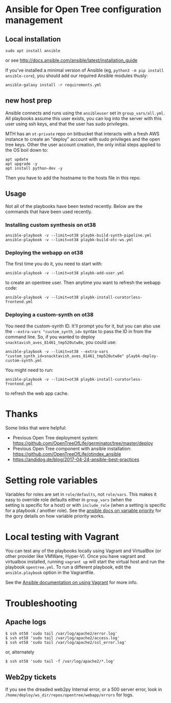 # Ansible for Open Tree configuration management

## Local installation

    sudo apt install ansible

or see http://docs.ansible.com/ansible/latest/installation_guide

If you've installed a minimal version of Ansible (eg, `python3 -m pip install
ansible-core`), you should add our required Ansible modules thusly:

    ansible-galaxy install -r requirements.yml


## new host prep

Ansible connects and runs using the `ansibleuser` set in
`group_vars/all.yml`. All playbooks assume this user exists, you can
log into the server with this user using ssh keys, and that the user has
sudo privileges.

MTH has an `ot-private` repo on bitbucket that interacts with a fresh AWS instance to create an
"deploy" account with sudo privileges and the open tree keys.
Other the user account creation, the only initial steps applied to the 
OS boil down to:

    apt update
    apt upgrade -y
    apt install python-dev -y

Then you have to add the hostname to the hosts file in this repo.

## Usage
Not all of the playbooks have been tested recently.
Below are the commands that have been used recently.

### Installing custom synthesis on ot38

    ansible-playbook -v --limit=ot38 playbk-build-synth-pipeline.yml
    ansible-playbook -v --limit=ot38 playbk-build-otc-ws.yml


### Deploying the webapp on ot38
The first time you do it, you need to start with:

    ansible-playbook -v --limit=ot38 playbk-add-user.yml
    
to create an opentree user. Then anytime you want to refresh the webapp code:

    ansible-playbook -v --limit=ot38 playbk-install-curatorless-frontend.yml


### Deploying a custom-synth on ot38

You need the custom-synth ID. It'll prompt you for it, but 
you can also use the `--extra-vars "custom_synth_id=` syntax to pass 
the ID in from the command line. So, if you wanted to deploy `snacktavish_aves_81461_tmp520utw8e`, you could use:

    ansible-playbook -v --limit=ot38 --extra-vars "custom_synth_id=snacktavish_aves_81461_tmp520utw8e" playbk-deploy-custom-synth.yml

You might need to run:

    ansible-playbook -v --limit=ot38 playbk-install-curatorless-frontend.yml

to refresh the web app cache.
# Thanks

Some links that were helpful:
  * Previous Open Tree deployment system:
    https://github.com/OpenTreeOfLife/germinator/tree/master/deploy
  * Previous Open Tree component with ansible installation:
    https://github.com/OpenTreeOfLife/otindex_ansible
  * https://andidog.de/blog/2017-04-24-ansible-best-practices

# Setting role variables

Variables for roles are set in `role/defaults`, not `role/vars`. This makes
it easy to override role defaults either in `group_vars` (when the   
setting is specific for a host) or with `include_role` (when a setting is
specific for a playbook / another role). See the
[ansible docs on variable priority](https://docs.ansible.com/ansible/latest/user_guide/playbooks_variables.html#variable-precedence-where-should-i-put-a-variable) for the gory details on how
variable priority works.

# Local testing with Vagrant

You can test any of the playbooks locally using Vagrant and VirtualBox (or other provider like VMWare, Hyper-V). Once you have vagrant and virtualbox installed, running `vagrant up` will start the virtual host and run the playbook `opentree.yml`. To run a different playbook, edit the `ansible.playbook` option in the Vagrantfile.

See the [Ansible documentation on using Vagrant](https://docs.ansible.com/ansible/2.3/guide_vagrant.html) for more info.

# Troubleshooting

## Apache logs

```
$ ssh ot58 'sudo tail /var/log/apache2/error.log'
$ ssh ot58 'sudo tail /var/log/apache2/access.log'
$ ssh ot58 'sudo tail /var/log/apache2/ssl_error.log'
```
or, alternately

`$ ssh ot58 'sudo tail -f /var/log/apache2/*.log'`

## Web2py tickets

If you see the dreaded web2py Internal error, or a 500 server error, look in `/home/deploy/ws_dir/repos/opentree/webapp/errors` for logs.
